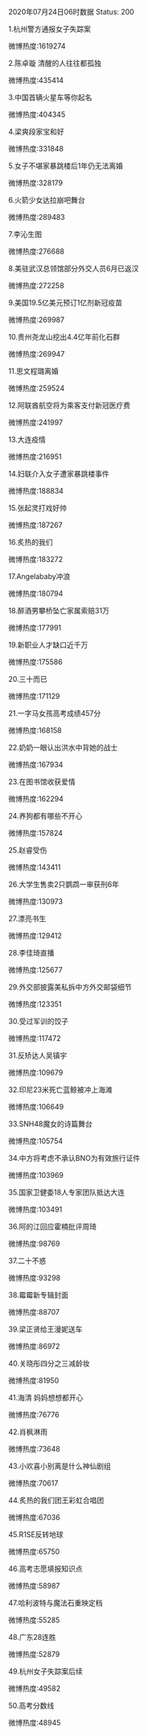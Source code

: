 2020年07月24日06时数据
Status: 200

1.杭州警方通报女子失踪案

微博热度:1619274

2.陈卓璇 清醒的人往往都孤独

微博热度:435414

3.中国首辆火星车等你起名

微博热度:404345

4.梁爽段家宝和好

微博热度:331848

5.女子不堪家暴跳楼后1年仍无法离婚

微博热度:328179

6.火箭少女达拉崩吧舞台

微博热度:289483

7.李沁生图

微博热度:276688

8.美驻武汉总领馆部分外交人员6月已返汉

微博热度:272258

9.美国19.5亿美元预订1亿剂新冠疫苗

微博热度:269987

10.贵州尧龙山挖出4.4亿年前化石群

微博热度:269947

11.思文程璐离婚

微博热度:259524

12.阿联酋航空将为乘客支付新冠医疗费

微博热度:241997

13.大连疫情

微博热度:216951

14.妇联介入女子遭家暴跳楼事件

微博热度:188834

15.张起灵打戏好帅

微博热度:187267

16.炙热的我们

微博热度:183272

17.Angelababy冲浪

微博热度:180794

18.醉酒男攀桥坠亡家属索赔31万

微博热度:177991

19.新职业人才缺口近千万

微博热度:175586

20.三十而已

微博热度:171129

21.一字马女孩高考成绩457分

微博热度:168158

22.奶奶一眼认出洪水中背她的战士

微博热度:167934

23.在图书馆收获爱情

微博热度:162294

24.养狗都有哪些不开心

微博热度:157824

25.赵睿受伤

微博热度:143411

26.大学生售卖2只鹦鹉一审获刑6年

微博热度:130973

27.漂亮书生

微博热度:129412

28.李佳琦直播

微博热度:125677

29.外交部披露美私拆中方外交邮袋细节

微博热度:123351

30.受过军训的饺子

微博热度:117472

31.反矫达人吴镇宇

微博热度:109679

32.印尼23米死亡蓝鲸被冲上海滩

微博热度:106649

33.SNH48魔女的诗篇舞台

微博热度:105754

34.中方将考虑不承认BNO为有效旅行证件

微博热度:103969

35.国家卫健委18人专家团队抵达大连

微博热度:103491

36.阿的江回应霍楠批评周琦

微博热度:98769

37.二十不惑

微博热度:93298

38.霉霉新专辑封面

微博热度:88707

39.梁正贤给王漫妮送车

微博热度:86972

40.关晓彤四分之三减龄妆

微博热度:81950

41.海清 妈妈想想都开心

微博热度:76776

42.肖枫淋雨

微博热度:73648

43.小欢喜小别离是什么神仙剧组

微博热度:70617

44.炙热的我们团王彩虹合唱团

微博热度:67036

45.R1SE反转地球

微博热度:65750

46.高考志愿填报知识点

微博热度:58987

47.哈利波特与魔法石重映定档

微博热度:55285

48.广东28连胜

微博热度:52879

49.杭州女子失踪案后续

微博热度:49582

50.高考分数线

微博热度:48945

